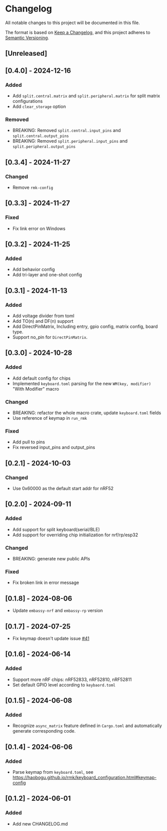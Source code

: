 # Changelog

All notable changes to this project will be documented in this file.

The format is based on [Keep a Changelog](https://keepachangelog.com/en/1.1.0/),
and this project adheres to [Semantic Versioning](https://semver.org/spec/v2.0.0.html).

## [Unreleased]

## [0.4.0] - 2024-12-16

### Added

- Add `split.central.matrix` and `split.peripheral.matrix` for split matrix configurations
- Add `clear_storage` option

### Removed

- BREAKING: Removed `split.central.input_pins` and `split.central.output_pins`
- BREAKING: Removed `split.peripheral.input_pins` and `split.peripheral.output_pins`

## [0.3.4] - 2024-11-27

### Changed

- Remove `rmk-config`

## [0.3.3] - 2024-11-27

### Fixed

- Fix link error on Windows

## [0.3.2] - 2024-11-25

### Added

- Add behavior config
- Add tri-layer and one-shot config

## [0.3.1] - 2024-11-13

### Added

- Add voltage divider from toml
- Add TO(n) and DF(n) support
- Add DirectPinMatrix, Including entry, gpio config, matrix config, board type.
- Support no_pin for `DirectPinMatrix`.

## [0.3.0] - 2024-10-28

### Added

- Add default config for chips
- Implemented `keyboard.toml` parsing for the new `WM(key, modifier)` "With Modifier" macro

### Changed

- BREAKING: refactor the whole macro crate, update `keyboard.toml` fields
- Use reference of keymap in `run_rmk`

### Fixed

- Add pull to pins
- Fix reversed input_pins and output_pins

## [0.2.1] - 2024-10-03

### Changed

- Use 0x60000 as the default start addr for nRF52

## [0.2.0] - 2024-09-11

### Added

- Add support for split keyboard(serial/BLE)
- Add support for overriding chip initialization for nrf/rp/esp32

### Changed

- BREAKING: generate new public APIs

### Fixed

- Fix broken link in error message

## [0.1.8] - 2024-08-06

- Update `embassy-nrf` and `embassy-rp` version

## [0.1.7] - 2024-07-25

- Fix keymap doesn't update issue [#41](https://github.com/HaoboGu/rmk/issues/41)

## [0.1.6] - 2024-06-14

### Added

- Support more nRF chips: nRF52833, nRF52810, nRF52811
- Set default GPIO level according to `keybaord.toml`

## [0.1.5] - 2024-06-08

### Added

- Recognize `async_matrix` feature defined in `Cargo.toml` and automatically generate corresponding code.

## [0.1.4] - 2024-06-06

### Added

- Parse keymap from `keyboard.toml`, see https://haobogu.github.io/rmk/keyboard_configuration.html#keymap-config

## [0.1.2] - 2024-06-01

### Added

- Add new CHANGELOG.md
